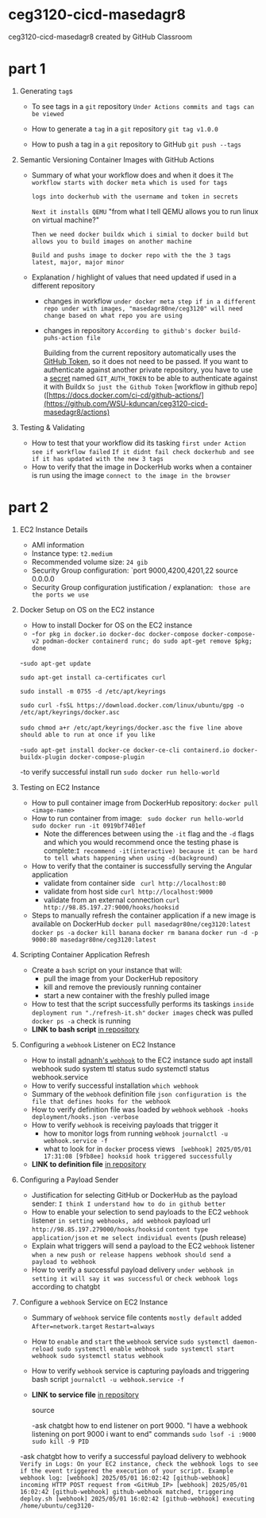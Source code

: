 # ceg3120-cicd-masedagr8
ceg3120-cicd-masedagr8 created by GitHub Classroom

# part 1

1. Generating `tag`s 

    - To see tags in a `git` repository
      `Under Actions commits and tags can be viewed`
      
    - How to generate a `tag` in a `git` repository
      `git tag v1.0.0`
      
    - How to push a tag in a `git` repository to GitHub
      `git push --tags`
      
2. Semantic Versioning Container Images with GitHub Actions
    - Summary of what your workflow does and when it does it
      `The workflow starts with docker meta which is used for tags`
      
      `logs into dockerhub with the username and token in secrets`
      
      `Next it installs QEMU` "from what I tell QEMU allows you to run linux on virtual machine?"
      
      `Then we need docker buildx which i simial to docker build but allows you to build images on another machine`
      
      `Build and pushs image to docker repo with the the 3 tags latest, major, major minor`
      
    - Explanation / highlight of values that need updated if used in a different repository
      - changes in workflow
        `under docker meta step if in a different repo under with images, "masedagr80ne/ceg3120" will need change based on what repo you are using`
      - changes in repository
        `According to github's docker build-puhs-action file`
      
          Building from the current repository automatically uses the [GitHub Token](https://docs.github.com/en/actions/security-guides/automatic-token-authentication),
          so it does not need to be passed. If you want to authenticate against another
          private repository, you have to use a [secret](https://docs.docker.com/build/ci/github-actions/secrets)
          named `GIT_AUTH_TOKEN` to be able to authenticate against it with Buildx
        `So just the Github Token`
      [workflow in github repo]([https://docs.docker.com/ci-cd/github-actions/](https://github.com/WSU-kduncan/ceg3120-cicd-masedagr8/actions)
3. Testing & Validating
    - How to test that your workflow did its tasking
      `first under Action see if workflow failed`
      `If it didnt fail check dockerhub and see if it has updated with the new 3 tags`
    - How to verify that the image in DockerHub works when a container is run using the image
      `connect to the image in the browser`

# part 2

1. EC2 Instance Details
    - AMI information
    - Instance type: `t2.medium`
    - Recommended volume size: `24 gib`
    - Security Group configuration: `port 9000,4200,4201,22 source 0.0.0.0
    - Security Group configuration justification / explanation: ` those are the ports we use`
2. Docker Setup on OS on the EC2 instance
    - How to install Docker for OS on the EC2 instance
    -  -`for pkg in docker.io docker-doc docker-compose docker-compose-v2 podman-docker containerd runc; do sudo apt-get remove $pkg; done`


   
   -`sudo apt-get update`

    `sudo apt-get install ca-certificates curl`

    `sudo install -m 0755 -d /etc/apt/keyrings`

    `sudo curl -fsSL https://download.docker.com/linux/ubuntu/gpg -o /etc/apt/keyrings/docker.asc`

    `sudo chmod a+r /etc/apt/keyrings/docker.asc`
   `the five line above should able to run at once if you like`

   -`sudo apt-get install docker-ce docker-ce-cli containerd.io docker-buildx-plugin docker-compose-plugin`
   
   -to verify successful install run `sudo docker run hello-world`

3. Testing on EC2 Instance
    - How to pull container image from DockerHub repository: `docker pull <image-name>`
    - How to run container from image:
      ` sudo docker run hello-world`
      `sudo docker run -it 0919bf7401ef`
      - Note the differences between using the `-it` flag and the `-d` flags and which you would recommend once the testing phase is complete:`I recommend -it(interactive) because it can be hard to tell whats happening when using -d(background)`
    - How to verify that the container is successfully serving the Angular application
      - validate from container side ` curl http://localhost:80`
      - validate from host side `curl http://localhost:9000`
      - validate from an external connection `curl http://98.85.197.27:9000/hooks/hooksid`
    - Steps to manually refresh the container application if a new image is available on DockerHub
      `docker pull masedagr80ne/ceg3120:latest`
      `docker ps -a`
      `docker kill banana`
      `docker rm banana`
      `docker run -d -p 9000:80 masedagr80ne/ceg3120:latest`

4. Scripting Container Application Refresh
    - Create a `bash` script on your instance that will:
      - pull the image from your DockerHub repository
      - kill and remove the previously running container
      - start a new container with the freshly pulled image
    - How to test that the script successfully performs its taskings
      `inside deployment run "./refresh-it.sh"`
      `docker images` check was pulled
      `docker ps -a` check is running
    - **LINK to bash script** [in repository](https://github.com/WSU-kduncan/ceg3120-cicd-masedagr8/blob/main/project5/deployment/refresh-it.sh)
5. Configuring a `webhook` Listener on EC2 Instance
    - How to install [adnanh's `webhook`](https://github.com/adnanh/webhook) to the EC2 instance
      sudo apt install webhook
      sudo system ttl status
      sudo systemctl status webhook.service
    - How to verify successful installation `which webhook`
    - Summary of the `webhook` definition file `json configuration is the file that defines hooks for the webhook`
    - How to verify definition file was loaded by `webhook` `webhook -hooks deployment/hooks.json -verbose`
    - How to verify `webhook` is receiving payloads that trigger it
      - how to monitor logs from running `webhook` `journalctl -u webhook.service -f`
      - what to look for in `docker` process views ` [webhook] 2025/05/01 17:31:08 [9fb8ee] hooksid hook triggered successfully`
    - **LINK to definition file** [in repository](https://github.com/WSU-kduncan/ceg3120-cicd-masedagr8/blob/main/project5/deployment/hooks.json)
6. Configuring a Payload Sender
    - Justification for selecting GitHub or DockerHub as the payload sender: `I think I understand how to do in github better`
    - How to enable your selection to send payloads to the EC2 `webhook` listener
      `in setting webhooks, add webhook`
      payload url `http://98.85.197.279000/hooks/hooksid`
      `content type application/json`
      `et me select individual events` (push release)
    - Explain what triggers will send a payload to the EC2 `webhook` listener
      `when a new push or release happens webhook should send a payload to webhook`
    - How to verify a successful payload delivery
      `under webhook in setting it will say it was successful`
      or `check webhook logs` according to chatgbt
7. Configure a `webhook` Service on EC2 Instance 
    - Summary of `webhook` service file contents
      `mostly default`
      added
      `After=network.target`
      `Restart=always`
    - How to `enable` and `start` the `webhook` service
       `sudo systemctl daemon-reload
       sudo systemctl enable webhook
       sudo systemctl start webhook
       sudo systemctl status webhook`
    - How to verify `webhook` service is capturing payloads and triggering bash script
      `journalctl -u webhook.service -f`
    - **LINK to service file** [in repository](https://github.com/WSU-kduncan/ceg3120-cicd-masedagr8/blob/main/project5/deployment/webhook.service)



      source
      
      -ask chatgbt how to end listener on port 9000. "I have a webhook listening on port 9000 i want to end"
      commands
      `sudo lsof -i :9000
      sudo kill -9 PID`
    
    -ask chatgbt how to verify a successful payload delivery to webhook
`
Verify in Logs:
On your EC2 instance, check the webhook logs to see if the event triggered the execution of your script.
Example webhook log:
[webhook] 2025/05/01 16:02:42 [github-webhook] incoming HTTP POST request from <GitHub_IP>
[webhook] 2025/05/01 16:02:42 [github-webhook] github-webhook matched, triggering deploy.sh
[webhook] 2025/05/01 16:02:42 [github-webhook] executing /home/ubuntu/ceg3120-
`
